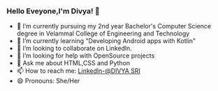 ### Hello Eveyone,I'm Divya! 👋



- 🔭 I’m currently pursuing my 2nd year Bachelor's Computer Science degree in Velammal College of Engineering and Technology
- 🌱 I’m currently learning "Developing Android apps with Kotlin"
- 👯 I’m looking to collaborate on Linkedln.
- 🤔 I’m looking for help with OpenSource projects
- 💬 Ask me about HTML,CSS and Python 
- 📫 How to reach me: [Linkedln-@DIVYA SRI](https://www.linkedin.com/in/divya-sri-a188321bb/)
- 😄 Pronouns: She/Her


